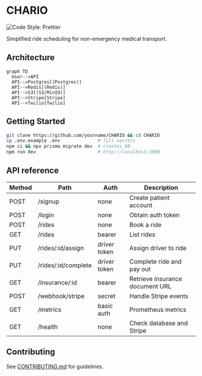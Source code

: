 # CHARIO

![Code Style: Prettier](https://img.shields.io/badge/code_style-prettier-ff69b4.svg)

Simplified ride scheduling for non-emergency medical transport.

## Architecture

```mermaid
graph TD
  User-->API
  API-->Postgres[(Postgres)]
  API-->Redis[(Redis)]
  API-->S3[(S3/MinIO)]
  API-->Stripe[Stripe]
  API-->Twilio[Twilio]
```

## Getting Started

```bash
git clone https://github.com/yourname/CHARIO && cd CHARIO
cp .env.example .env              # fill secrets
npm ci && npx prisma migrate dev  # creates DB
npm run dev                       # http://localhost:3000
```

## API reference

| Method | Path | Auth | Description |
| --- | --- | --- | --- |
| POST | /signup | none | Create patient account |
| POST | /login | none | Obtain auth token |
| POST | /rides | none | Book a ride |
| GET | /rides | bearer | List rides |
| PUT | /rides/:id/assign | driver token | Assign driver to ride |
| PUT | /rides/:id/complete | driver token | Complete ride and pay out |
| GET | /insurance/:id | bearer | Retrieve insurance document URL |
| POST | /webhook/stripe | secret | Handle Stripe events |
| GET | /metrics | basic auth | Prometheus metrics |
| GET | /health | none | Check database and Stripe |

## Contributing

See [CONTRIBUTING.md](CONTRIBUTING.md) for guidelines.
